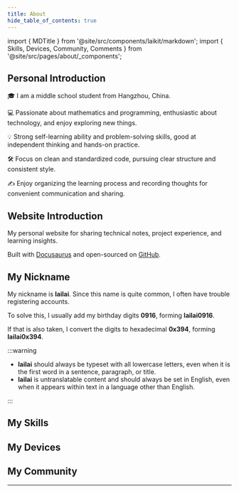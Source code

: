 ```yaml
---
title: About
hide_table_of_contents: true
---
```


import { MDTitle } from '@site/src/components/laikit/markdown';
import { Skills, Devices, Community, Comments } from '@site/src/pages/about/\_components';

<div style={{maxWidth: '664px', margin: 'auto'}}>

<MDTitle title="About" />

## Personal Introduction

🎓 I am a middle school student from Hangzhou, China.

💻 Passionate about mathematics and programming, enthusiastic about technology, and enjoy exploring new things.

💡 Strong self-learning ability and problem-solving skills, good at independent thinking and hands-on practice.

🛠️ Focus on clean and standardized code, pursuing clear structure and consistent style.

✍️ Enjoy organizing the learning process and recording thoughts for convenient communication and sharing.

## Website Introduction

My personal website for sharing technical notes, project experience, and learning insights.

Built with [Docusaurus](https://docusaurus.io) and open-sourced on [GitHub](https://github.com/lailai0916/lailai0916.github.io).

## My Nickname

My nickname is **lailai**. Since this name is quite common, I often have trouble registering accounts.

To solve this, I usually add my birthday digits **0916**, forming **lailai0916**.

If that is also taken, I convert the digits to hexadecimal **0x394**, forming **lailai0x394**.

:::warning

- **lailai** should always be typeset with all lowercase letters, even when it is the first word in a sentence, paragraph, or title.
- **lailai** is untranslatable content and should always be set in English, even when it appears within text in a language other than English.

:::

## My Skills

<Skills />

## My Devices

<Devices />

## My Community

<Community />

---

<Comments />

</div>
